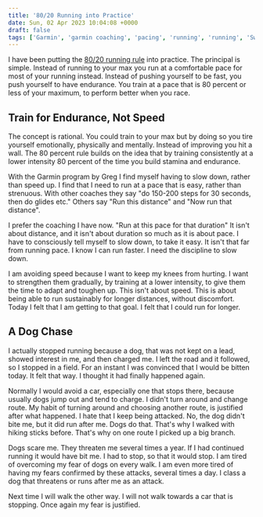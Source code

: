 ```yaml
---
title: '80/20 Running into Practice'
date: Sun, 02 Apr 2023 10:04:08 +0000
draft: false
tags: ['Garmin', 'garmin coaching', 'pacing', 'running', 'running', 'Switzerland', 'training']
---
```


I have been putting the [80/20 running rule](https://www.goodreads.com/book/show/20821042-80-20-running) into practice. The principal is simple. Instead of running to your max you run at a comfortable pace for most of your running instead. Instead of pushing yourself to be fast, you push yourself to have endurance. You train at a pace that is 80 percent or less of your maximum, to perform better when you race.

Train for Endurance, Not Speed
------------------------------

The concept is rational. You could train to your max but by doing so you tire yourself emotionally, physically and mentally. Instead of improving you hit a wall. The 80 percent rule builds on the idea that by training consistently at a lower intensity 80 percent of the time you build stamina and endurance.

With the Garmin program by Greg I find myself having to slow down, rather than speed up. I find that I need to run at a pace that is easy, rather than strenuous. With other coaches they say "do 150-200 steps for 30 seconds, then do glides etc." Others say "Run this distance" and "Now run that distance".

I prefer the coaching I have now. "Run at this pace for that duration" It isn't about distance, and it isn't about duration so much as it is about pace. I have to consciously tell myself to slow down, to take it easy. It isn't that far from running pace. I know I can run faster. I need the discipline to slow down.

I am avoiding speed because I want to keep my knees from hurting. I want to strengthen them gradually, by training at a lower intensity, to give them the time to adapt and toughen up. This isn't about speed. This is about being able to run sustainably for longer distances, without discomfort. Today I felt that I am getting to that goal. I felt that I could run for longer.

A Dog Chase
-----------

I actually stopped running because a dog, that was not kept on a lead, showed interest in me, and then charged me. I left the road and it followed, so I stopped in a field. For an instant I was convinced that I would be bitten today. It felt that way. I thought it had finally happened again.

Normally I would avoid a car, especially one that stops there, because usually dogs jump out and tend to charge. I didn't turn around and change route. My habit of turning around and choosing another route, is justified after what happened. I hate that I keep being attacked. No, the dog didn't bite me, but it did run after me. Dogs do that. That's why I walked with hiking sticks before. That's why on one route I picked up a big branch.

Dogs scare me. They threaten me several times a year. If I had continued running it would have bit me. I had to stop, so that it would stop. I am tired of overcoming my fear of dogs on every walk. I am even more tired of having my fears confirmed by these attacks, several times a day. I class a dog that threatens or runs after me as an attack.

Next time I will walk the other way. I will not walk towards a car that is stopping. Once again my fear is justified.